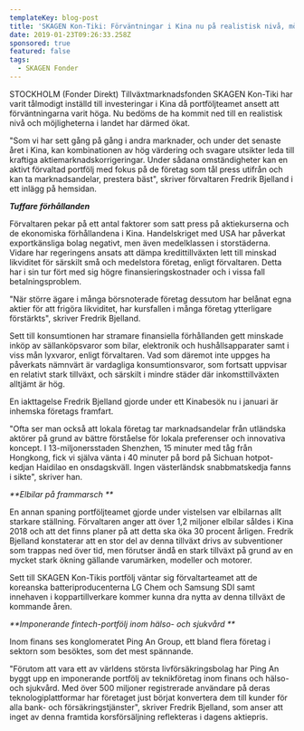 ```yaml
---
templateKey: blog-post
title: 'SKAGEN Kon-Tiki: Förväntningar i Kina nu på realistisk nivå, möjligheter ökat'
date: 2019-01-23T09:26:33.258Z
sponsored: true
featured: false
tags:
  - SKAGEN Fonder
---
```

STOCKHOLM (Fonder Direkt) Tillväxtmarknadsfonden SKAGEN Kon-Tiki har varit tålmodigt inställd till investeringar i Kina då portföljteamet ansett att förväntningarna varit höga. Nu bedöms de ha kommit ned till en realistisk nivå och möjligheterna i landet har därmed ökat.



"Som vi har sett gång på gång i andra marknader, och under det senaste året i Kina, kan kombinationen av hög värdering och svagare utsikter leda till kraftiga aktiemarknadskorrigeringar. Under sådana omständigheter kan en aktivt förvaltad portfölj med fokus på de företag som tål press utifrån och kan ta marknadsandelar, prestera bäst", skriver förvaltaren Fredrik Bjelland i ett inlägg på hemsidan.



_**Tuffare förhållanden**_



Förvaltaren pekar på ett antal faktorer som satt press på aktiekurserna och de ekonomiska förhållandena i Kina. Handelskriget med USA har påverkat exportkänsliga bolag negativt, men även medelklassen i storstäderna. Vidare har regeringens ansats att dämpa kredittillväxten lett till minskad likviditet för särskilt små och medelstora företag, enligt förvaltaren. Detta har i sin tur fört med sig högre finansieringskostnader och i vissa fall betalningsproblem.



"När större ägare i många börsnoterade företag dessutom har belånat egna aktier för att frigöra likviditet, har kursfallen i många företag ytterligare förstärkts", skriver Fredrik Bjelland.



Sett till konsumtionen har stramare finansiella förhållanden gett minskade inköp av sällanköpsvaror som bilar, elektronik och hushållsapparater samt i viss mån lyxvaror, enligt förvaltaren. Vad som däremot inte uppges ha påverkats nämnvärt är vardagliga konsumtionsvaror, som fortsatt uppvisar en relativt stark tillväxt, och särskilt i mindre städer där inkomsttillväxten alltjämt är hög.



En iakttagelse Fredrik Bjelland gjorde under ett Kinabesök nu i januari är inhemska företags framfart.



"Ofta ser man också att lokala företag tar marknadsandelar från utländska aktörer på grund av bättre förståelse för lokala preferenser och innovativa koncept. I 13-miljonersstaden Shenzhen, 15 minuter med tåg från Hongkong, fick vi själva vänta i 40 minuter på bord på Sichuan hotpot-kedjan Haidilao en onsdagskväll. Ingen västerländsk snabbmatskedja fanns i sikte", skriver han.



_**Elbilar på frammarsch**_



En annan spaning portföljteamet gjorde under vistelsen var elbilarnas allt starkare ställning. Förvaltaren anger att över 1,2 miljoner elbilar såldes i Kina 2018 och att det finns planer på att detta ska öka 30 procent årligen. Fredrik Bjelland konstaterar att en stor del av denna tillväxt drivs av subventioner som trappas ned över tid, men förutser ändå en stark tillväxt på grund av en mycket stark ökning gällande varumärken, modeller och motorer.



Sett till SKAGEN Kon-Tikis portfölj väntar sig förvaltarteamet att de koreanska batteriproducenterna LG Chem och Samsung SDI samt innehaven i koppartillverkare kommer kunna dra nytta av denna tillväxt de kommande åren.



_**Imponerande fintech-portfölj inom hälso- och sjukvård**_



Inom finans ses konglomeratet Ping An Group, ett bland flera företag i sektorn som besöktes, som det mest spännande.



"Förutom att vara ett av världens största livförsäkringsbolag har Ping An byggt upp en imponerande portfölj av teknikföretag inom finans och hälso- och sjukvård. Med över 500 miljoner registrerade användare på deras teknologiplattformar har företaget just börjat konvertera dem till kunder för alla bank- och försäkringstjänster", skriver Fredrik Bjelland, som anser att inget av denna framtida korsförsäljning reflekteras i dagens aktiepris.
